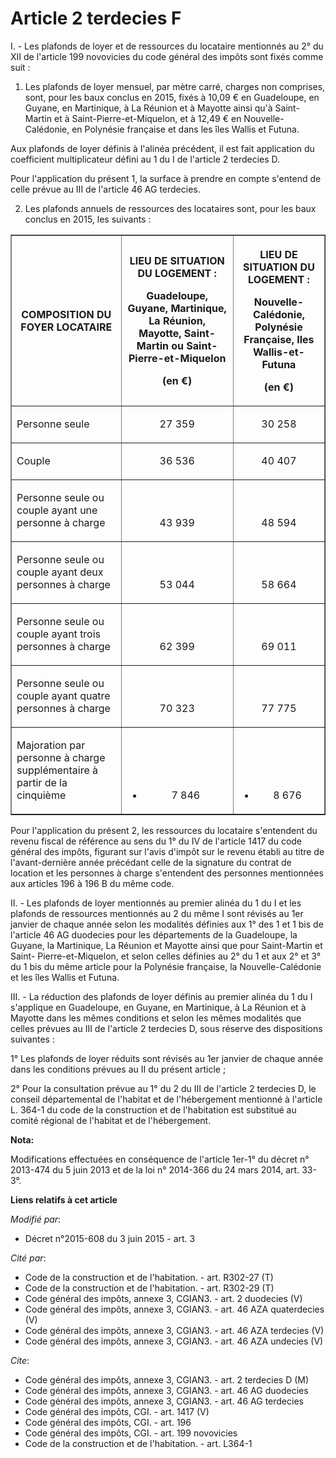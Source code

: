 # Article 2 terdecies F

I. - Les plafonds de loyer et de ressources du locataire mentionnés au 2° du XII de l'article 199 novovicies du code général
des impôts sont fixés comme suit : 

1. Les plafonds de loyer mensuel, par mètre carré, charges non comprises, sont, pour les baux conclus en 2015, fixés à 10,09
€ en Guadeloupe, en Guyane, en Martinique, à La Réunion et à Mayotte ainsi qu'à Saint-Martin et à Saint-Pierre-et-Miquelon,
et à 12,49 € en Nouvelle-Calédonie, en Polynésie française et dans les îles Wallis et Futuna. 

Aux plafonds de loyer définis à l'alinéa précédent, il est fait application du coefficient multiplicateur défini au 1 du I de
l'article 2 terdecies D. 

Pour l'application du présent 1, la surface à prendre en compte s'entend de celle prévue au III de l'article 46 AG
terdecies. 

2. Les plafonds annuels de ressources des locataires sont, pour les baux conclus en 2015, les suivants : 

<table border="1">
  <tbody>
    <tr>
      <th>COMPOSITION DU FOYER LOCATAIRE

</th>
      <th>

LIEU DE SITUATION DU LOGEMENT : 

Guadeloupe, Guyane, Martinique, La Réunion, Mayotte, Saint-Martin ou Saint-Pierre-et-Miquelon 

(en €)

</th>
      <th>

LIEU DE SITUATION DU LOGEMENT : 

Nouvelle-Calédonie, Polynésie Française, Iles Wallis-et-Futuna 

(en €)

</th>
    </tr>
    <tr>
      <td align="left" valign="middle">

Personne seule 

</td>
      <td valign="bottom" align="center">

27 359

</td>
      <td valign="bottom" align="center">

30 258

</td>
    </tr>
    <tr>
      <td valign="middle" align="left">

Couple 

</td>
      <td align="center" valign="bottom">

36 536

</td>
      <td align="center" valign="bottom">

40 407

</td>
    </tr>
    <tr>
      <td align="left" valign="middle">

Personne seule ou couple ayant une personne à charge 

</td>
      <td align="center" valign="bottom">

43 939

</td>
      <td align="center" valign="bottom">

48 594

</td>
    </tr>
    <tr>
      <td align="left" valign="middle">

Personne seule ou couple ayant deux personnes à charge 

</td>
      <td valign="bottom" align="center">

53 044

</td>
      <td valign="bottom" align="center">

58 664

</td>
    </tr>
    <tr>
      <td valign="middle" align="left">

Personne seule ou couple ayant trois personnes à charge 

</td>
      <td align="center" valign="bottom">

62 399

</td>
      <td align="center" valign="bottom">

69 011

</td>
    </tr>
    <tr>
      <td align="left" valign="middle">

Personne seule ou couple ayant quatre personnes à charge 

</td>
      <td valign="bottom" align="center">

70 323

</td>
      <td align="center" valign="bottom">

77 775

</td>
    </tr>
    <tr>
      <td align="left" valign="middle">

Majoration par personne à charge supplémentaire à partir de la cinquième 

</td>
      <td valign="bottom" align="center">

+ 7 846

</td>
      <td align="center" valign="bottom">

+ 8 676

</td>
    </tr>
  </tbody>
</table>

Pour l'application du présent 2, les ressources du locataire s'entendent du revenu fiscal de référence au sens du 1° du IV de
l'article 1417 du code général des impôts, figurant sur l'avis d'impôt sur le revenu établi au titre de l'avant-dernière
année précédant celle de la signature du contrat de location et les personnes à charge s'entendent des personnes mentionnées
aux articles 196 à 196 B du même code. 

II. - Les plafonds de loyer mentionnés au premier alinéa du 1 du I et les plafonds de ressources mentionnés au 2 du même I
sont révisés au 1er janvier de chaque année selon les modalités définies aux 1° des 1 et 1 bis de l'article 46 AG duodecies
pour les départements de la Guadeloupe, la Guyane, la Martinique, La Réunion et Mayotte ainsi que pour Saint-Martin et Saint-
Pierre-et-Miquelon, et selon celles définies au 2° du 1 et aux 2° et 3° du 1 bis du même article pour la Polynésie française,
la Nouvelle-Calédonie et les îles Wallis et Futuna. 

III. - La réduction des plafonds de loyer définis au premier alinéa du 1 du I s'applique en Guadeloupe, en Guyane, en
Martinique, à La Réunion et à Mayotte dans les mêmes conditions et selon les mêmes modalités que celles prévues au III de
l'article 2 terdecies D, sous réserve des dispositions suivantes : 

1° Les plafonds de loyer réduits sont révisés au 1er janvier de chaque année dans les conditions prévues au II du présent
article ; 

2° Pour la consultation prévue au 1° du 2 du III de l'article 2 terdecies D, le conseil départemental de l'habitat et de
l'hébergement mentionné à l'article L. 364-1 du code de la construction et de l'habitation est substitué au comité régional
de l'habitat et de l'hébergement.

**Nota:**

Modifications effectuées en conséquence de l'article 1er-1° du décret n° 2013-474 du 5 juin 2013 et de la loi n° 2014-366 du
24 mars 2014, art. 33-3°.

**Liens relatifs à cet article**

_Modifié par_:

  - Décret n°2015-608 du 3 juin 2015 - art. 3

_Cité par_:

  - Code de la construction et de l'habitation. - art. R302-27 (T)
  - Code de la construction et de l'habitation. - art. R302-29 (T)
  - Code général des impôts, annexe 3, CGIAN3. - art. 2 duodecies (V)
  - Code général des impôts, annexe 3, CGIAN3. - art. 46 AZA quaterdecies (V)
  - Code général des impôts, annexe 3, CGIAN3. - art. 46 AZA terdecies (V)
  - Code général des impôts, annexe 3, CGIAN3. - art. 46 AZA undecies (V)

_Cite_:

  - Code général des impôts, annexe 3, CGIAN3. - art. 2 terdecies D (M)
  - Code général des impôts, annexe 3, CGIAN3. - art. 46 AG duodecies
  - Code général des impôts, annexe 3, CGIAN3. - art. 46 AG terdecies
  - Code général des impôts, CGI. - art. 1417 (V)
  - Code général des impôts, CGI. - art. 196
  - Code général des impôts, CGI. - art. 199 novovicies
  - Code de la construction et de l'habitation. - art. L364-1
